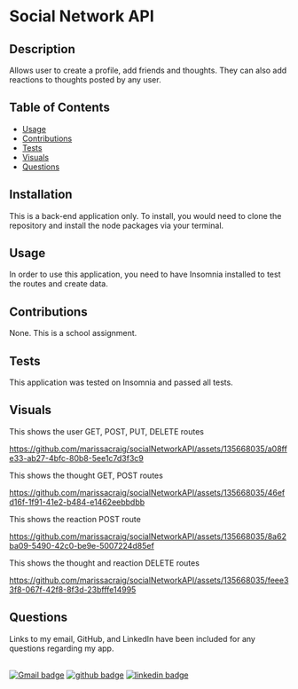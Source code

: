 
# Social Network API

## Description
Allows user to create a profile, add friends and thoughts. They can also add reactions to thoughts posted by any user.

## Table of Contents
 * [Usage](#usage)
 * [Contributions](#contributions)
 * [Tests](#tests)
 * [Visuals](#visuals)
 * [Questions](#questions)

## Installation
This is a back-end application only. To install, you would need to clone the repository and install the node packages via your terminal.

## Usage
In order to use this application, you need to have Insomnia installed to test the routes and create data.

## Contributions 
None. This is a school assignment.

## Tests 
This application was tested on Insomnia and passed all tests.

## Visuals
This shows the user GET, POST, PUT, DELETE routes

https://github.com/marissacraig/socialNetworkAPI/assets/135668035/a08ffe33-ab27-4bfc-80b8-5ee1c7d3f3c9

This shows the thought GET, POST routes

https://github.com/marissacraig/socialNetworkAPI/assets/135668035/46efd16f-1f91-41e2-b484-e1462eebbdbb

This shows the reaction POST route

https://github.com/marissacraig/socialNetworkAPI/assets/135668035/8a62ba09-5490-42c0-be9e-5007224d85ef

This shows the thought and reaction DELETE routes

https://github.com/marissacraig/socialNetworkAPI/assets/135668035/feee33f8-067f-42f8-8f3d-23bfffe14995

## Questions
Links to my email, GitHub, and LinkedIn have been included for any questions regarding my app. 

<br> [![Gmail badge](https://img.shields.io/badge/Gmail-D14836?style=for-the-badge&logo=gmail&logoColor=white)](mailto:gersen.marissa@gmail.com)
[![github badge](https://img.shields.io/badge/GitHub-100000?style=for-the-badge&logo=github&logoColor=white)](https://github.com/marissacraig)
[![linkedin badge](https://img.shields.io/badge/LinkedIn-0077B5?style=for-the-badge&logo=linkedin&logoColor=white)](https://www.linkedin.com/in/www.linkedin.com/in/marissa-craig-59557a172)   
